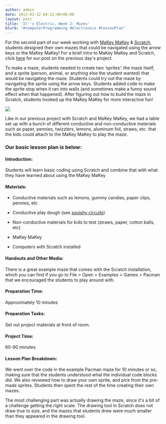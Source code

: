 ```yaml
---
author: admin
date: 2013-03-12 04:22:08+00:00
layout: post
title: 'It''s Electric, Week 2: Mazes'
blurb: "#computerProgramming #electronics #lessonPlan"
---
```


For the second part of our week working with [MaKey MaKey](http://makeymakey.com) & [Scratch](http://scratch.mit.edu), students designed their own mazes that could be navigated using the arrow keys or the MaKey MaKey! For a brief intro to MaKey MaKey and Scratch, click [here](http://9-dots.org/its-electric-week-2-fun-with-sprites/) for our post on the previous day's project.

To make a maze, students needed to create two ‘sprites’: the maze itself, and a sprite (person, animal, or anything else the student wanted) that would be navigating the maze. Students could try out the maze by navigating the sprite using the arrow keys. Students added code to make the sprite stop when it ran into walls (and sometimes make a funny sound effect when that happened). After figuring out how to build the maze in Scratch, students hooked up the MaKey MaKey for more interactive fun!

[![](http://9-dots.org/wp-uploads/2013/03/Photo-Feb-07-5-50-49-PM-reduced-1024x764.jpg)](http://9-dots.org/wp-uploads/2013/03/Photo-Feb-07-5-50-49-PM-reduced.jpg)

Like in our previous project with Scratch and MaKey MaKey, we had a table set up with a bunch of different conductive and non-conductive materials such as paper, pennies, twizzlers, lemons, aluminum foil, straws, etc. that the kids could attach to the MaKey MaKey to play the maze.


### Our basic lesson plan is below:




#### Introduction:


Students will learn basic coding using Scratch and combine that with what they have learned about using the MaKey MaKey

<!-- more -->


#### Materials:





	
  * Conductive materials such as lemons, gummy candies, paper clips, pennies, etc

	
  * Conductive play dough (see [squishy circuits](http://courseweb.stthomas.edu/apthomas/SquishyCircuits/))

	
  * Non-conductive materials for kids to test (straws, paper, cotton balls, etc)

	
  * MaKey MaKey

	
  * Computers with Scratch installed




#### Handouts and Other Media:


There is a great example maze that comes with the Scratch installation, which you can find if you go to File > Open > Examples > Games > Pacman that we encouraged the students to play around with.


#### Preparation Time:


Approximately 10 minutes


#### Preparation Tasks:


Set out project materials at front of room.


#### Project Time:


60-90 minutes


#### Lesson Plan Breakdown:


We went over the code in the example Pacman maze for 10 minutes or so, making sure that the students understood what the individual code blocks did. We also reviewed how to draw your own sprite, and pick from the pre-made sprites. Students then spent the rest of the time creating their own mazes.

The most challenging part was actually drawing the maze, since it's a bit of a challenge getting the right scale. The drawing tool in Scratch does not draw true to size, and the mazes that students drew were much smaller than they appeared in the drawing tool.
